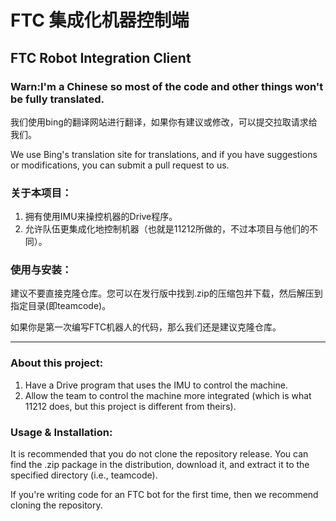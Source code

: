 # FTC 集成化机器控制端
## FTC Robot Integration Client

### Warn:I'm a Chinese so most of the code and other things won't be fully translated.

我们使用bing的翻译网站进行翻译，如果你有建议或修改，可以提交拉取请求给我们。

We use Bing's translation site for translations, and if you have suggestions or modifications, you can submit a pull request to us.


### 关于本项目：

1. 拥有使用IMU来操控机器的Drive程序。
2. 允许队伍更集成化地控制机器（也就是11212所做的，不过本项目与他们的不同）。

### 使用与安装：

建议不要直接克隆仓库。您可以在发行版中找到.zip的压缩包并下载，然后解压到指定目录(即teamcode)。

如果你是第一次编写FTC机器人的代码，那么我们还是建议克隆仓库。

---

### About this project:

1. Have a Drive program that uses the IMU to control the machine.
2. Allow the team to control the machine more integrated (which is what 11212 does, but this project is different from theirs).

### Usage & Installation:

It is recommended that you do not clone the repository release. You can find the .zip package in the distribution, download it, and extract it to the specified directory (i.e., teamcode).

If you're writing code for an FTC bot for the first time, then we recommend cloning the repository.
